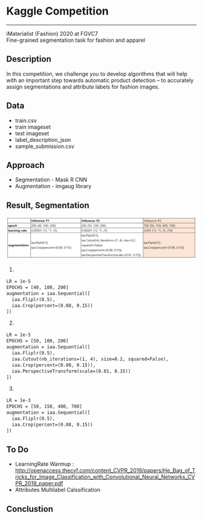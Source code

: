 # Kaggle Competition
***  

iMaterialist (Fashion) 2020 at FGVC7  
Fine-grained segmentation task for fashion and apparel

## Description
In this competition, we challenge you to develop algorithms that will help with an important step towards automatic product detection – to accurately assign segmentations and attribute labels for fashion images.

## Data
* train.csv
* train imageset
* test imageset
* label_description_json
* sample_submission.csv


## Approach
* Segmentation - Mask R CNN  
* Augmentation - imgaug library

## Result, Segmentation

<img src=/images/result.png>

1.  

    LR = 1e-5
    EPOCHS = [40, 100, 200]
    augmentation = iaa.Sequential([
      iaa.Fliplr(0.5),
      iaa.Crop(percent=(0.08, 0.15))
    ])
2.

    LR = 1e-5
    EPOCHS = [50, 100, 200]
    augmentation = iaa.Sequential([
      iaa.Fliplr(0.5),
      iaa.Cutout(nb_iterations=(1, 4), size=0.2, squared=False),
      iaa.Crop(percent=(0.08, 0.15)),
      iaa.PerspectiveTransform(scale=(0.01, 0.15))
    ])
    
3.

    LR = 1e-3
    EPOCHS = [50, 150, 400, 700]
    augmentation = iaa.Sequential([
      iaa.Fliplr(0.5),
      iaa.Crop(percent=(0.08, 0.15))
    ])

## To Do
* LearningRate Warmup : http://openaccess.thecvf.com/content_CVPR_2019/papers/He_Bag_of_Tricks_for_Image_Classification_with_Convolutional_Neural_Networks_CVPR_2019_paper.pdf
* Attributes Multilabel Calssification

## Conclustion
